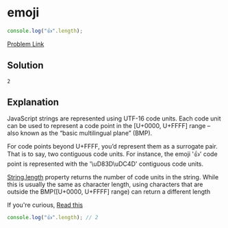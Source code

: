 # emoji

```js
console.log("👍".length);
```

[Problem Link](https://bigfrontend.dev/quiz/emoji)

## Solution

```
2
```

## Explanation

JavaScript strings are represented using UTF-16 code units. Each code unit can be used to represent a code point in the [U+0000, U+FFFF] range – also known as the “basic multilingual plane” (BMP).

For code points beyond U+FFFF, you’d represent them as a surrogate pair. That is to say, two contiguous code units. For instance, the emoji '👍' code point is represented with the '\uD83D\uDC4D' contiguous code units.

[String.length](https://developer.mozilla.org/en-US/docs/Web/JavaScript/Reference/Global_Objects/String/length) property returns the number of code units in the string. While this is usually the same as character length, using characters that are outside the BMP([U+0000, U+FFFF] range) can return a different length

If you're curious, [Read this](https://ponyfoo.com/articles/es6-strings-and-unicode-in-depth#unicode)

```js
console.log("👍".length); // 2
```
